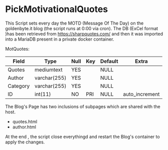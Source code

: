 # PickMotivationalQuotes



This Script sets every day the MOTD (Message Of The Day) on the goldenbyte.it blog (the script runs at 0:00 via cron). 
The DB  (ExCel format )has been retrieved from https://sharpquotes.com/ and then it was imported into a MariaDB present in a private docker container.

MotQuotes:

Field | Type | Null | Key | Default | Extra
----- | ---- | ---- | ----|---------|------
Quotes |  mediumtext   | YES  |     | NULL                  
Author | varchar(255) | YES  |     | NULL    
Category | varchar(255) | YES  |     | NULL    
ID | int(11)      | NO   | PRI | NULL    | auto_increment

The Blog's Page has two inclusions of subpages which are shared with the host. 

 -  quotes.html
 -  author.html
 
At the end , the script close everythingd and restart the Blog's container to apply the changes. 
